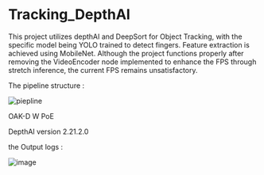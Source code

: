 # Tracking_DepthAI

This project utilizes depthAI and DeepSort for Object Tracking, with the specific model being YOLO trained to detect fingers. Feature extraction is achieved using MobileNet. 
Although the project functions properly after removing the VideoEncoder node implemented to enhance the FPS through stretch inference, the current FPS remains unsatisfactory.

The pipeline structure :

![piepline](https://github.com/souha-mseibi/Tracking_DepthAI/assets/81240719/745c5afa-674e-49d9-afa8-67842550ad32)

OAK-D W PoE

DepthAI version 2.21.2.0

the Output logs : 

![image](https://github.com/souha-mseibi/Tracking_DepthAI/assets/81240719/d8af08c5-001b-452e-89ff-3ea4d5be14de)

